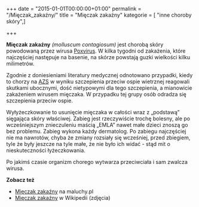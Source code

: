 +++
date = "2015-01-01T00:00:00+01:00"
permalink = "/Mięczak_zakaźny/"
title = "Mięczak zakaźny"
kategorie = [ "inne choroby skóry",]

+++

**Mięczak zakaźny** *(molluscum contagiosum)* jest chorobą skóry powodowaną przez wirusa [Poxvirus](/atopedia/Poxvirus "wikilink"). W kilka tygodni od zakażenia, które najczęściej następuje na basenie, na skórze powstają guzki wielkości kilku milimetrów.

Zgodnie z doniesieniami literatury medycznej odnotowano przypadki, kiedy to chorzy na [AZS](/atopedia/AZS "wikilink") w wyniku szczepienia przeciw ospie wietrznej reagowali skutkami ubocznymi, dość nietypowymi dla tego szczepienia, a mianowicie zakażeniem wirusem mięczaka. W przypadku tej grupy osób odradza się szczepienia przeciw ospie.

Wyłyżeczkowanie to usunięcie mięczaka w całości wraz z „podstawą” sięgająca skóry właściwej. Zabieg jest rzeczywiście trochę bolesny, ale po wcześniejszym znieczuleniu maścią „EMLA” nawet małe dzieci znoszą go bez problemu. Zabieg wykona każdy dermatolog. Po zabiegu najczęściej nie ma nawrotów, chyba że zmiany rozsiały się wcześniej, przed zbiegiem, tyle że były jeszcze na tyle małe, że nie było ich widać - stąd mit o nieskuteczności łyżeczkowania.

Po jakimś czasie organizm chorego wytwarza przeciwciała i sam zwalcza wirusa.

**Zobacz też**

-   [Mięczak zakaźny](http://www.maluchy.pl/artykul/85) na maluchy.pl
-   [Mięczak zakaźny](/atopedia/wikipedia:Mięczak_zakaźny "wikilink") w Wikipedii (zdjęcia)
